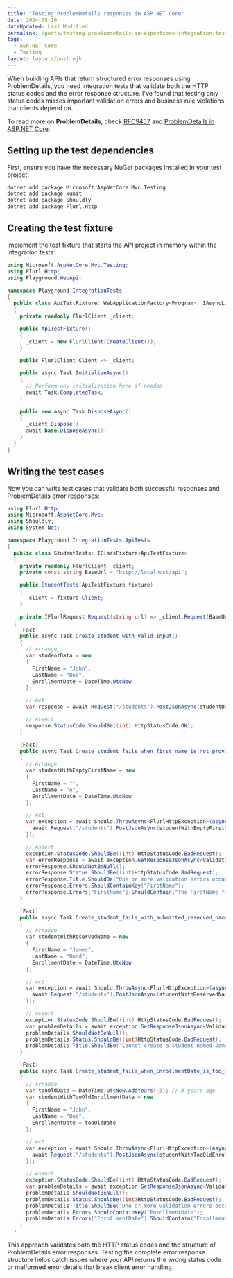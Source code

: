 ```yaml
---
title: "Testing ProblemDetails responses in ASP.NET Core"
date: 2024-08-10
dateUpdated: Last Modified
permalink: /posts/testing-problemdetails-in-aspnetcore-integration-tests/
tags:
  - ASP.NET Core
  - Testing
layout: layouts/post.njk
---
```


When building APIs that return structured error responses using ProblemDetails, you need integration tests that validate both the HTTP status codes and the error response structure. I've found that testing only status codes misses important validation errors and business rule violations that clients depend on.

To read more on **ProblemDetails**, check [RFC9457](https://www.rfc-editor.org/rfc/rfc9457) and [ProblemDetails in ASP.NET Core](https://learn.microsoft.com/en-us/aspnet/core/fundamentals/error-handling?view=aspnetcore-8.0#problem-details).

## Setting up the test dependencies

First, ensure you have the necessary NuGet packages installed in your test project:

```bash
dotnet add package Microsoft.AspNetCore.Mvc.Testing
dotnet add package xunit
dotnet add package Shouldly
dotnet add package Flurl.Http
```

## Creating the test fixture

Implement the test fixture that starts the API project in memory within the integration tests:

```csharp
using Microsoft.AspNetCore.Mvc.Testing;
using Flurl.Http;
using Playground.WebApi;

namespace Playground.IntegrationTests 
{
  public class ApiTestFixture: WebApplicationFactory<Program>, IAsyncLifetime 
  {
    private readonly FlurlClient _client;

    public ApiTestFixture() 
    {
      _client = new FlurlClient(CreateClient());
    }

    public FlurlClient Client => _client;

    public async Task InitializeAsync() 
    {
      // Perform any initialization here if needed
      await Task.CompletedTask;
    }

    public new async Task DisposeAsync() 
    {
      _client.Dispose();
      await base.DisposeAsync();
    }
  }
}
```

## Writing the test cases

Now you can write test cases that validate both successful responses and ProblemDetails error responses:

```csharp
using Flurl.Http;
using Microsoft.AspNetCore.Mvc;
using Shouldly;
using System.Net;

namespace Playground.IntegrationTests.ApiTests 
{
  public class StudentTests: IClassFixture<ApiTestFixture>
  {
    private readonly FlurlClient _client;
    private const string BaseUrl = "http://localhost/api";

    public StudentTests(ApiTestFixture fixture)
    {
      _client = fixture.Client;
    }

    private IFlurlRequest Request(string url) => _client.Request(BaseUrl + url);
  {
    [Fact]
    public async Task Create_student_with_valid_input() 
    {
      // Arrange
      var studentData = new 
      {
        FirstName = "John",
        LastName = "Doe",
        EnrollmentDate = DateTime.UtcNow
      };

      // Act
      var response = await Request("/students").PostJsonAsync(studentData);

      // Assert
      response.StatusCode.ShouldBe((int) HttpStatusCode.OK);
    }

    [Fact]
    public async Task Create_student_fails_when_first_name_is_not_provided() 
    {
      // Arrange
      var studentWithEmptyFirstName = new 
      {
        FirstName = "",
        LastName = "A",
        EnrollmentDate = DateTime.UtcNow
      };

      // Act
      var exception = await Should.ThrowAsync<FlurlHttpException>(async() => {
        await Request("/students").PostJsonAsync(studentWithEmptyFirstName);
      });

      // Assert
      exception.StatusCode.ShouldBe((int) HttpStatusCode.BadRequest);
      var errorResponse = await exception.GetResponseJsonAsync<ValidationProblemDetails>();
      errorResponse.ShouldNotBeNull();
      errorResponse.Status.ShouldBe((int)HttpStatusCode.BadRequest);
      errorResponse.Title.ShouldBe("One or more validation errors occurred.");
      errorResponse.Errors.ShouldContainKey("FirstName");
      errorResponse.Errors["FirstName"].ShouldContain("The FirstName field is required.");
    }

    [Fact]
    public async Task Create_student_fails_with_submitted_reserved_name()
    {
      // Arrange
      var studentWithReservedName = new 
      {
        FirstName = "James",
        LastName = "Bond",
        EnrollmentDate = DateTime.UtcNow
      };

      // Act
      var exception = await Should.ThrowAsync<FlurlHttpException>(async() => {
        await Request("/students").PostJsonAsync(studentWithReservedName);
      });

      // Assert
      exception.StatusCode.ShouldBe((int) HttpStatusCode.BadRequest);
      var problemDetails = await exception.GetResponseJsonAsync<ValidationProblemDetails>();
      problemDetails.ShouldNotBeNull();
      problemDetails.Status.ShouldBe((int)HttpStatusCode.BadRequest);
      problemDetails.Title.ShouldBe("Cannot create a student named James Bond because it's a reserved name.");
    }

    [Fact]
    public async Task Create_student_fails_when_EnrollmentDate_is_too_far_in_the_past()
    {
      // Arrange
      var tooOldDate = DateTime.UtcNow.AddYears(-3); // 3 years ago
      var studentWithTooOldEnrollmentDate = new 
      {
        FirstName = "John",
        LastName = "Doe",
        EnrollmentDate = tooOldDate
      };

      // Act
      var exception = await Should.ThrowAsync<FlurlHttpException>(async() => {
        await Request("/students").PostJsonAsync(studentWithTooOldEnrollmentDate);
      });

      // Assert
      exception.StatusCode.ShouldBe((int) HttpStatusCode.BadRequest);
      var problemDetails = await exception.GetResponseJsonAsync<ValidationProblemDetails>();
      problemDetails.ShouldNotBeNull();
      problemDetails.Status.ShouldBe((int)HttpStatusCode.BadRequest);
      problemDetails.Title.ShouldBe("One or more validation errors occurred.");
      problemDetails.Errors.ShouldContainKey("EnrollmentDate");
      problemDetails.Errors["EnrollmentDate"].ShouldContain("Enrollment date cannot be more than 500 days in the past.");
    }
  }
```

This approach validates both the HTTP status codes and the structure of ProblemDetails error responses. Testing the complete error response structure helps catch issues where your API returns the wrong status code or malformed error details that break client error handling.
